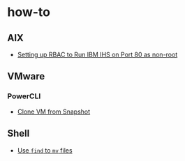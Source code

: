 # how-to

## AIX

- [Setting up RBAC to Run IBM IHS on Port 80 as non-root](howto-setting-up-rbac-ibm-ihs.md)

## VMware

### PowerCLI

- [Clone VM from Snapshot](vmware-clone-vm-from-snapshot.md)

## Shell

- [Use `find` to `mv` files](howto-use-find-to-mv-files.md)
